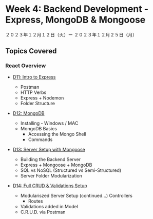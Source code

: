 # Week 4: Backend Development - Express, MongoDB & Mongoose

２０２３年１２月１２日（火）ー ２０２３年１２月２５日（月）

## Topics Covered

### React Overview

- [D11: Intro to Express](Lecture-Code/D11-Intro_to_Express/)
    - Postman
    - HTTP Verbs
    - Express + Nodemon
    - Folder Structure

- [D12: MongoDB](Lecture-Code/D12-MongoDB/)
    - Installing - Windows / MAC
    - MongoDB Basics
        - Accessing the Mongo Shell
        - Commands

- [D13: Server Setup with Mongoose](Lecture-Code/D13-Server_Setup_w_Mongoose/)
    - Building the Backend Server
    - Express + Mongoose + MongoDB
    - SQL vs NoSQL (Structured vs Semi-Structured)
    - Server Folder Modularization

- [D14: Full CRUD & Validations Setup](Lecture-Code/D14-CRUD_and_Validations/)
    - Modulariszed Server Setup (continued...)
        Controllers
        - Routes
    - Validations added in Model
    - C.R.U.D. via Postman